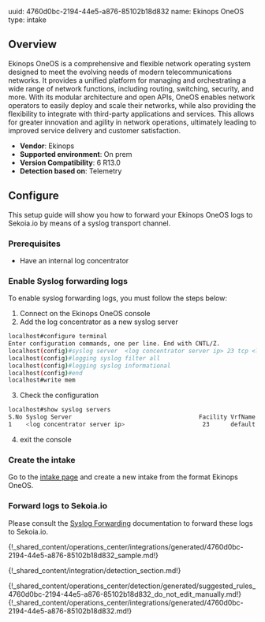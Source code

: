 uuid: 4760d0bc-2194-44e5-a876-85102b18d832
name: Ekinops OneOS
type: intake

## Overview

  Ekinops OneOS is a comprehensive and flexible network operating system designed to meet the evolving needs of modern telecommunications networks. It provides a unified platform for managing and orchestrating a wide range of network functions, including routing, switching, security, and more. With its modular architecture and open APIs, OneOS enables network operators to easily deploy and scale their networks, while also providing the flexibility to integrate with third-party applications and services. This allows for greater innovation and agility in network operations, ultimately leading to improved service delivery and customer satisfaction.

- **Vendor**: Ekinops
- **Supported environment**: On prem
- **Version Compatibility**: 6 R13.0
- **Detection based on**: Telemetry

## Configure

This setup guide will show you how to forward your Ekinops OneOS logs to Sekoia.io by means of a syslog transport channel.

### Prerequisites

- Have an internal log concentrator

### Enable Syslog forwarding logs

To enable syslog forwarding logs, you must follow the steps below:

1. Connect on the Ekinops OneOS console
2. Add the log concentrator as a new syslog server
```bash
localhost#configure terminal
Enter configuration commands, one per line. End with CNTL/Z.
localhost(config)#syslog server  <log concentrator server ip> 23 tcp <log concentrator port>
localhost(config)#logging syslog filter all
localhost(config)#logging syslog informational
localhost(config)#end
localhost#write mem
```
3. Check the configuration
```bash
localhost#show syslog servers
S.No Syslog Server                                    Facility VrfName                       Protocol  port    Interface                  Bytes-Sent
1    <log concentrator server ip>                      23      default 
```
4. exit the console

### Create the intake

Go to the [intake page](https://app.sekoia.io/operations/intakes) and create a new intake from the format Ekinops OneOS.

### Forward logs to Sekoia.io

Please consult the [Syslog Forwarding](/integration/ingestion_methods/syslog/sekoiaio_forwarder) documentation to forward these logs to Sekoia.io.

{!_shared_content/operations_center/integrations/generated/4760d0bc-2194-44e5-a876-85102b18d832_sample.md!}


{!_shared_content/integration/detection_section.md!}

{!_shared_content/operations_center/detection/generated/suggested_rules_4760d0bc-2194-44e5-a876-85102b18d832_do_not_edit_manually.md!}
{!_shared_content/operations_center/integrations/generated/4760d0bc-2194-44e5-a876-85102b18d832.md!}
